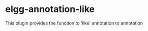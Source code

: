 elgg-annotation-like
====================

This plugin provides the function to 'like' annotation to annotation
